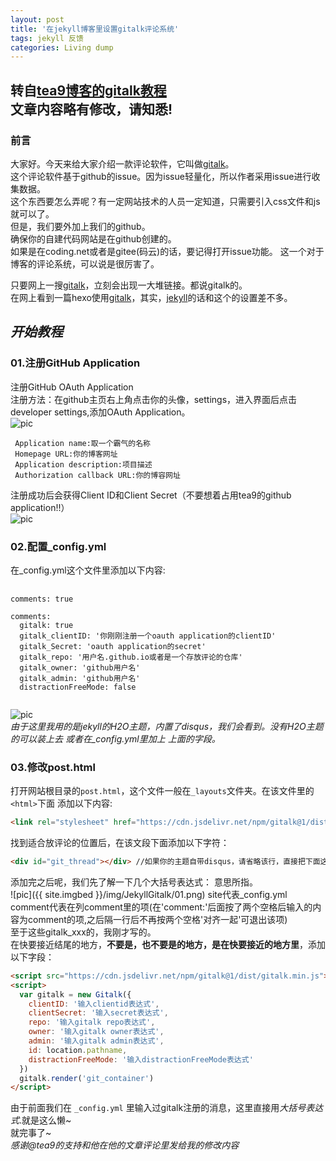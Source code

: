 ```yaml
---
layout: post
title: '在jekyll博客里设置gitalk评论系统'
tags: jekyll 反馈
categories: Living dump
---
```

**转自[tea9博客的gitalk教程](https://tea9.xyz/2018/06/24/gitali_config.html)**  
**文章内容略有修改，请知悉!**
---

### 前言
大家好。今天来给大家介绍一款评论软件，它叫做[gitalk](https://gitalk.github.io)。  
这个评论软件基于github的issue。因为issue轻量化，所以作者采用issue进行收集数据。  
这个东西要怎么弄呢？有一定网站技术的人员一定知道，只需要引入css文件和js就可以了。  
但是，我们要外加上我们的github。  
确保你的自建代码网站是在github创建的。  
如果是在coding.net或者是gitee(码云)的话，要记得打开issue功能。
这一个对于博客的评论系统，可以说是很厉害了。  
  
只要网上一搜[gitalk](https://gitalk.github.io)，立刻会出现一大堆链接。都说gitalk的。  
在网上看到一篇hexo使用[gitalk](https://gitalk.github.io)，其实，[jekyll](https://jekyllrb.com)的话和这个的设置差不多。  
  
*开始教程*
---
### 01.注册GitHub Application
注册GitHub OAuth Application  
注册方法：在github主页右上角点击你的头像，settings，进入界面后点击developer settings,添加OAuth Application。  
![pic](https://coding.net/u/tea9/p/image/git/raw/master/blog_img/07/01.png)  
```github
 Application name:取一个霸气的名称 
 Homepage URL:你的博客网址
 Application description:项目描述  
 Authorization callback URL:你的博容网址
```
注册成功后会获得Client ID和Client Secret（不要想着占用tea9的github application!!）  
![pic](https://coding.net/u/tea9/p/image/git/raw/master/blog_img/07/02.png)

### 02.配置_config.yml
在_config.yml这个文件里添加以下内容:
<pre>
  <code class="language-yaml">
comments: true

comments:
  gitalk: true
  gitalk_clientID: '你刚刚注册一个oauth application的clientID'
  gitalk_Secret: 'oauth application的secret'
  gitalk_repo: '用户名.github.io或者是一个存放评论的仓库'
  gitalk_owner: 'github用户名'
  gitalk_admin: 'github用户名'
  distractionFreeMode: false
  </code>
</pre>
![pic](https://coding.net/u/tea9/p/image/git/raw/master/blog_img/07/03.png)  
*由于这里我用的是jekyll的H2O主题，内置了disqus，我们会看到。没有H2O主题的可以装上去 或者在_config.yml里加上 上面的字段。*

### 03.修改post.html
打开网站根目录的`post.html`，这个文件一般在`_layouts`文件夹。在该文件里的`<html>`下面 添加以下内容:

```html
<link rel="stylesheet" href="https://cdn.jsdelivr.net/npm/gitalk@1/dist/gitalk.css">
```
找到适合放评论的位置后，在该文段下面添加以下字符：
```html
<div id="git_thread"></div> //如果你的主题自带disqus，请省略该行，直接把下面这一行的内容添加进去。
```
添加完之后呢，我们先了解一下几个大括号表达式：
意思所指。  
![pic]({{ site.imgbed }}/img/JekyllGitalk/01.png)
site代表_config.yml  
comment代表在列comment里的项(在'comment:'后面按了两个空格后输入的内容为comment的项,之后隔一行后不再按两个空格'对齐一起'可退出该项)  
至于这些gitalk_xxx的，我刚才写的。  
在快要接近结尾的地方，**不要是</body>，也不要是</html>的地方，是在快要接近</body>的地方里**，添加以下字段：
```html
<script src="https://cdn.jsdelivr.net/npm/gitalk@1/dist/gitalk.min.js"></script>
<script>
  var gitalk = new Gitalk({
    clientID: '输入clientid表达式',
    clientSecret: '输入secret表达式',
    repo: '输入gitalk repo表达式',
    owner: '输入gitalk owner表达式',
    admin: '输入gitalk admin表达式',
    id: location.pathname,     
    distractionFreeMode: '输入distractionFreeMode表达式'  
  })
  gitalk.render('git_container')
</script>
```
由于前面我们在 `_config.yml` 里输入过gitalk注册的消息，这里直接用*大括号表达式*.就是这么懒~  
就完事了~  
*感谢@tea9的支持和他在他的文章评论里发给我的修改内容*
